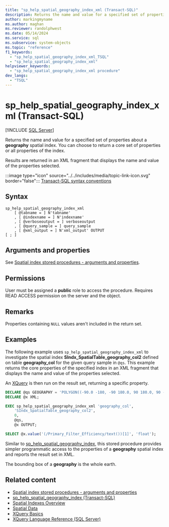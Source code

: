 ```yaml
---
title: "sp_help_spatial_geography_index_xml (Transact-SQL)"
description: Returns the name and value for a specified set of properties about a geography spatial index.
author: markingmyname
ms.author: maghan
ms.reviewer: randolphwest
ms.date: 05/14/2024
ms.service: sql
ms.subservice: system-objects
ms.topic: "reference"
f1_keywords:
  - "sp_help_spatial_geography_index_xml_TSQL"
  - "sp_help_spatial_geography_index_xml"
helpviewer_keywords:
  - "sp_help_spatial_geography_index_xml procedure"
dev_langs:
  - "TSQL"
---
```

# sp_help_spatial_geography_index_xml (Transact-SQL)

[!INCLUDE [SQL Server](../../includes/applies-to-version/sqlserver.md)]

Returns the name and value for a specified set of properties about a **geography** spatial index. You can choose to return a core set of properties or all properties of the index.

Results are returned in an XML fragment that displays the name and value of the properties selected.

:::image type="icon" source="../../includes/media/topic-link-icon.svg" border="false"::: [Transact-SQL syntax conventions](../../t-sql/language-elements/transact-sql-syntax-conventions-transact-sql.md)

## Syntax

```syntaxsql
sp_help_spatial_geography_index_xml
    [ @tabname = ] N'tabname'
    , [ @indexname = ] N'indexname'
    , [ @verboseoutput = ] verboseoutput
    , [ @query_sample = ] query_sample
    , [ @xml_output = ] N'xml_output' OUTPUT
[ ; ]
```

## Arguments and properties

See [Spatial index stored procedures - arguments and properties](spatial-index-stored-procedures-arguments-and-properties.md).

## Permissions

User must be assigned a **public** role to access the procedure. Requires READ ACCESS permission on the server and the object.

## Remarks

Properties containing `NULL` values aren't included in the return set.

## Examples

The following example uses `sp_help_spatial_geography_index_xml` to investigate the spatial index **SIndx_SpatialTable_geography_col2** defined on table **geography_col** for the given query sample in `@qs`. This example returns the core properties of the specified index in an XML fragment that displays the name and value of the properties selected.

An [XQuery](../../xquery/xquery-basics.md) is then run on the result set, returning a specific property.

```sql
DECLARE @qs GEOGRAPHY = 'POLYGON((-90.0 -180, -90 180.0, 90 180.0, 90 -180, -90 -180.0))';
DECLARE @x XML;

EXEC sp_help_spatial_geography_index_xml 'geography_col',
    'SIndx_SpatialTable_geography_col2',
    0,
    @qs,
    @x OUTPUT;

SELECT @x.value('(/Primary_Filter_Efficiency/text())[1]', 'float');
```

Similar to [sp_help_spatial_geography_index](sp-help-spatial-geography-index-transact-sql.md), this stored procedure provides simpler programmatic access to the properties of a **geography** spatial index and reports the result set in XML.

The bounding box of a **geography** is the whole earth.

## Related content

- [Spatial index stored procedures - arguments and properties](spatial-index-stored-procedures-arguments-and-properties.md)
- [sp_help_spatial_geography_index (Transact-SQL)](sp-help-spatial-geography-index-transact-sql.md)
- [Spatial Indexes Overview](../spatial/spatial-indexes-overview.md)
- [Spatial Data](../spatial/spatial-data-sql-server.md)
- [XQuery Basics](../../xquery/xquery-basics.md)
- [XQuery Language Reference (SQL Server)](../../xquery/xquery-language-reference-sql-server.md)

